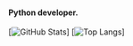 #### Python developer.

[![GitHub Stats](https://github-readme-stats.vercel.app/api?username=LLinoor&show_icons=true&count_private=true&theme=dark)]
[![Top Langs](https://github-readme-stats.vercel.app/api/top-langs/?username=LLinoor&layout=compact&theme=dark)]
